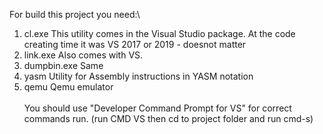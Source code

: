 For build this project you need:\

  1. cl.exe                         This utility comes in the Visual Studio package. At the code creating time it was VS 2017 or 2019 - doesnot matter
  2. link.exe                       Also comes with VS.
  3. dumpbin.exe                    Same
  4. yasm                           Utility for Assembly instructions in YASM notation
  5. qemu                           Qemu emulator\
\
You should use "Developer Command Prompt for VS" for correct commands run. (run CMD VS then cd to project folder and run cmd-s)
